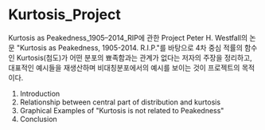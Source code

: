 # Kurtosis_Project
Kurtosis as Peakedness_1905–2014_RIP에 관한 Project
Peter H. Westfall의 논문 "Kurtosis as Peakedness, 1905-2014. R.I.P."를 바탕으로 4차 중심 적률의 함수인 Kurtosis(첨도)가 어떤 분포의 뾰족함과는 관계가 없다는 저자의 주장을 정리하고, 대표적인 예시들을 재생산하며 비대칭분포에서의 예시를 보이는 것이 프로젝트의 목적이다.
1. Introduction
2. Relationship between central part of distribution and kurtosis
3. Graphical Examples of "Kurtosis is not related to Peakedness"
4. Conclusion

